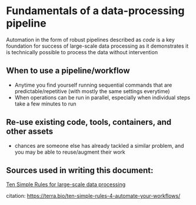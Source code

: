 # Fundamentals of a data-processing pipeline

Automation in the form of robust pipelines described as _code_ is a key foundation for success of large-scale data processing
as it demonstrates it is technically possible to process the data without intervention

## When to use a pipeline/workflow
- Anytime you find yourself running sequential commands that are predictable/repetitive (with mostly the same settings everytime)
- When operations can be run in parallel, especially when individual steps take a few minutes to run

## Re-use existing code, tools, containers, and other assets
- chances are someone else has already tackled a similar problem, and you may be able to reuse/augment their work













## Sources used in writing this document:

[Ten Simple Rules for large-scale data processing](https://terra.bio/ten-simple-rules-4-automate-your-workflows/)

citation: https://terra.bio/ten-simple-rules-4-automate-your-workflows/

